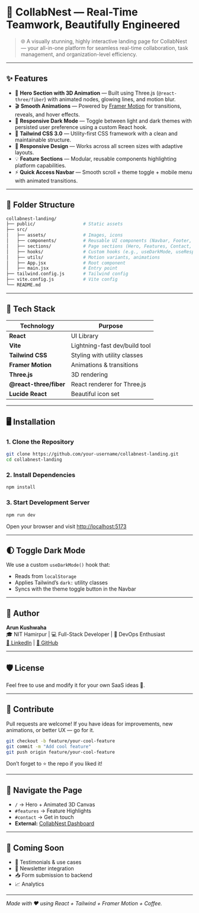 # 🚀 CollabNest — Real-Time Teamwork, Beautifully Engineered

> 🌐 A visually stunning, highly interactive landing page for CollabNest — your all-in-one platform for seamless real-time collaboration, task management, and organization-level efficiency.

<!-- ![Hero Banner](https://user-images.githubusercontent.com/your-screenshot/hero-preview.png) -->

---

## ✨ Features

- 🎯 **Hero Section with 3D Animation** — Built using Three.js (`@react-three/fiber`) with animated nodes, glowing lines, and motion blur.
- 🎬 **Smooth Animations** — Powered by [Framer Motion](https://www.framer.com/motion/) for transitions, reveals, and hover effects.
- 🎨 **Responsive Dark Mode** — Toggle between light and dark themes with persisted user preference using a custom React hook.
- 🧱 **Tailwind CSS 3.0** — Utility-first CSS framework with a clean and maintainable structure.
- 📱 **Responsive Design** — Works across all screen sizes with adaptive layouts.
- 💡 **Feature Sections** — Modular, reusable components highlighting platform capabilities.
- ⚡ **Quick Access Navbar** — Smooth scroll + theme toggle + mobile menu with animated transitions.

---

## 📁 Folder Structure

```bash
collabnest-landing/
├── public/                  # Static assets
├── src/
│   ├── assets/              # Images, icons
│   ├── components/          # Reusable UI components (Navbar, Footer, etc.)
│   ├── sections/            # Page sections (Hero, Features, Contact, etc.)
│   ├── hooks/               # Custom hooks (e.g., useDarkMode, useResponsiveScale)
│   ├── utils/               # Motion variants, animations
│   ├── App.jsx              # Root component
│   ├── main.jsx             # Entry point
├── tailwind.config.js       # Tailwind config
├── vite.config.js           # Vite config
└── README.md
```

---

## 🧪 Tech Stack

| Technology           | Purpose                                |
|----------------------|----------------------------------------|
| **React**            | UI Library                             |
| **Vite**             | Lightning-fast dev/build tool          |
| **Tailwind CSS**     | Styling with utility classes           |
| **Framer Motion**    | Animations & transitions               |
| **Three.js**         | 3D rendering                           |
| **@react-three/fiber** | React renderer for Three.js          |
| **Lucide React**     | Beautiful icon set                     |

---

## 🖥️ Installation

### 1. Clone the Repository

```bash
git clone https://github.com/your-username/collabnest-landing.git
cd collabnest-landing
```

### 2. Install Dependencies

```bash
npm install
```

### 3. Start Development Server

```bash
npm run dev
```

Open your browser and visit [http://localhost:5173](http://localhost:5173)

---

## 🌓 Toggle Dark Mode

We use a custom `useDarkMode()` hook that:

- Reads from `localStorage`
- Applies Tailwind’s `dark:` utility classes
- Syncs with the theme toggle button in the Navbar

<!-- ---

## 📸 Screenshots

| 💻 Desktop View | 📱 Mobile View |
|:--------------:|:-------------:|
| ![Desktop](https://user-images.githubusercontent.com/your-screenshot/desktop.png) | ![Mobile](https://user-images.githubusercontent.com/your-screenshot/mobile.png) | -->

<!-- --- -->

<!-- ## 🔗 Live Demo

🌐 Hosted on Vercel:  
👉 [collabnest-landing.vercel.app](https://collabnest-landing.vercel.app) -->

---

## 🧠 Author

**Arun Kushwaha**  
🎓 NIT Hamirpur | 💻 Full-Stack Developer | 🚀 DevOps Enthusiast  
[🔗 LinkedIn](https://www.linkedin.com/in/arun-kushwaha-394b5a340/) | [🐙 GitHub](https://github.com/Arun-kushwaha007)

---

## 🛡️ License

<!-- This project is licensed under the **MIT License**.   -->
Feel free to use and modify it for your own SaaS ideas 🚀.

---

## 🙌 Contribute

Pull requests are welcome! If you have ideas for improvements, new animations, or better UX — go for it.

```bash
git checkout -b feature/your-cool-feature
git commit -m "Add cool feature"
git push origin feature/your-cool-feature
```

Don’t forget to ⭐ the repo if you liked it!

---

## 🧭 Navigate the Page

- `/` → Hero + Animated 3D Canvas
- `#features` → Feature Highlights
- `#contact` → Get in touch
- **External:** [CollabNest Dashboard](/)
<!-- (https://collabnest-dashboard.vercel.app) -->

---

## 📣 Coming Soon

- 🌟 Testimonials & use cases
- 🔗 Newsletter integration
- 📥 Form submission to backend
- 📈 Analytics

---

_Made with ❤️ using React + Tailwind + Framer Motion + Coffee._